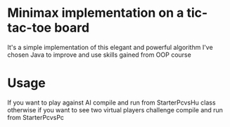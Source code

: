 # Minimax implementation on a tic-tac-toe board
It's a simple implementation of this elegant and powerful algorithm
I've chosen Java to improve and use skills gained from OOP course
# Usage
If you want to play against AI compile and run from StarterPcvsHu class otherwise
if you want to see two virtual players challenge compile and run from StarterPcvsPc
```

